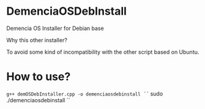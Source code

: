 # DemenciaOSDebInstall
Demencia OS Installer for Debian base

Why this other installer?

To avoid some kind of incompatibility with the other script based on Ubuntu.

# How to use?

`` g++ demOSDebInstaller.cpp -o demenciaosdebinstall
´´
`` sudo ./demenciaosdebinstall ´´

